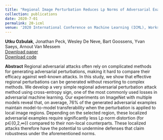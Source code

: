 ```yaml
---
title: "Regional Image Perturbation Reduces Lp Norms of Adversarial Examples While Maintaining Model-to-model Transferability"
collection: publications
date: 2020-7-01
permalink: 20-icml
venue: '2020 International Conference on Machine Learning (ICML), Workshop on Uncertainty & Robustness in Deep Learning (UDL) <br />   Poster presentation'
---
```

**Utku Ozbulak**, Jonathan Peck, Wesley De Neve, Bart Goossens, Yvan Saeys, Arnout Van Messem <br /> [Download paper](https://arxiv.org/abs/2007.03198) <br /> [Download code](https://github.com/utkuozbulak/regional-adversarial-perturbation)

**Abstract**
Regional adversarial attacks often rely on complicated methods for generating adversarial perturbations, making it hard to compare their efficacy against well-known attacks. In this study, we show that effective regional perturbations can be generated without resorting to complex methods. We develop a very simple regional adversarial perturbation attack method using cross-entropy sign, one of the most commonly used losses in adversarial machine learning. Our experiments on ImageNet with multiple models reveal that, on average, 76% of the generated adversarial examples maintain model-to-model transferability when the perturbation is applied to local image regions. Depending on the selected region, these localized adversarial examples require significantly less Lp norm distortion (for p∈{0,2,∞}) compared to their non-local counterparts. These localized attacks therefore have the potential to undermine defenses that claim robustness under the aforementioned norms. 
